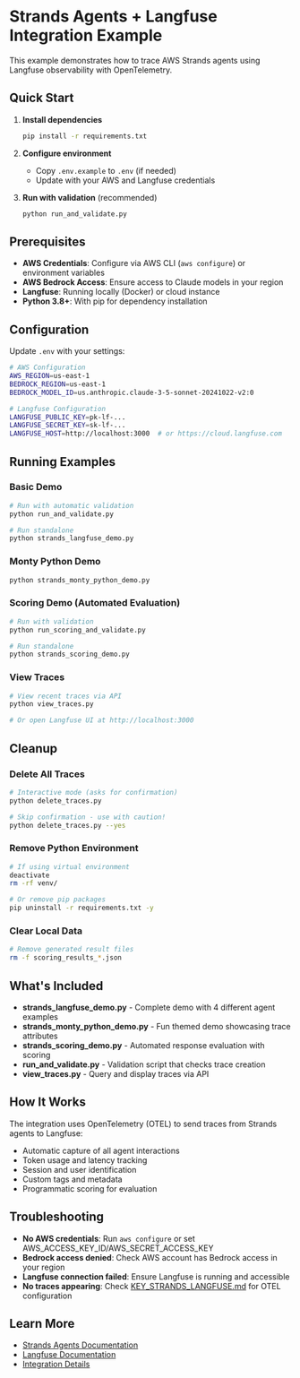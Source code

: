 # Strands Agents + Langfuse Integration Example

This example demonstrates how to trace AWS Strands agents using Langfuse observability with OpenTelemetry.

## Quick Start

1. **Install dependencies**
   ```bash
   pip install -r requirements.txt
   ```

2. **Configure environment**
   - Copy `.env.example` to `.env` (if needed)
   - Update with your AWS and Langfuse credentials

3. **Run with validation** (recommended)
   ```bash
   python run_and_validate.py
   ```

## Prerequisites

- **AWS Credentials**: Configure via AWS CLI (`aws configure`) or environment variables
- **AWS Bedrock Access**: Ensure access to Claude models in your region
- **Langfuse**: Running locally (Docker) or cloud instance
- **Python 3.8+**: With pip for dependency installation

## Configuration

Update `.env` with your settings:
```bash
# AWS Configuration
AWS_REGION=us-east-1
BEDROCK_REGION=us-east-1
BEDROCK_MODEL_ID=us.anthropic.claude-3-5-sonnet-20241022-v2:0

# Langfuse Configuration
LANGFUSE_PUBLIC_KEY=pk-lf-...
LANGFUSE_SECRET_KEY=sk-lf-...
LANGFUSE_HOST=http://localhost:3000  # or https://cloud.langfuse.com
```

## Running Examples

### Basic Demo
```bash
# Run with automatic validation
python run_and_validate.py

# Run standalone
python strands_langfuse_demo.py
```

### Monty Python Demo
```bash
python strands_monty_python_demo.py
```

### Scoring Demo (Automated Evaluation)
```bash
# Run with validation
python run_scoring_and_validate.py

# Run standalone
python strands_scoring_demo.py
```

### View Traces
```bash
# View recent traces via API
python view_traces.py

# Or open Langfuse UI at http://localhost:3000
```

## Cleanup

### Delete All Traces
```bash
# Interactive mode (asks for confirmation)
python delete_traces.py

# Skip confirmation - use with caution!
python delete_traces.py --yes
```

### Remove Python Environment
```bash
# If using virtual environment
deactivate
rm -rf venv/

# Or remove pip packages
pip uninstall -r requirements.txt -y
```

### Clear Local Data
```bash
# Remove generated result files
rm -f scoring_results_*.json
```

## What's Included

- **strands_langfuse_demo.py** - Complete demo with 4 different agent examples
- **strands_monty_python_demo.py** - Fun themed demo showcasing trace attributes
- **strands_scoring_demo.py** - Automated response evaluation with scoring
- **run_and_validate.py** - Validation script that checks trace creation
- **view_traces.py** - Query and display traces via API

## How It Works

The integration uses OpenTelemetry (OTEL) to send traces from Strands agents to Langfuse:
- Automatic capture of all agent interactions
- Token usage and latency tracking
- Session and user identification
- Custom tags and metadata
- Programmatic scoring for evaluation

## Troubleshooting

- **No AWS credentials**: Run `aws configure` or set AWS_ACCESS_KEY_ID/AWS_SECRET_ACCESS_KEY
- **Bedrock access denied**: Check AWS account has Bedrock access in your region
- **Langfuse connection failed**: Ensure Langfuse is running and accessible
- **No traces appearing**: Check [KEY_STRANDS_LANGFUSE.md](KEY_STRANDS_LANGFUSE.md) for OTEL configuration

## Learn More

- [Strands Agents Documentation](https://strandsagents.com)
- [Langfuse Documentation](https://langfuse.com/docs)
- [Integration Details](KEY_STRANDS_LANGFUSE.md)